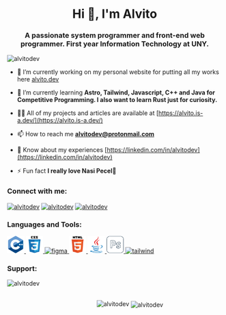 <h1 align="center">Hi 👋, I'm Alvito</h1>
<h3 align="center">A passionate system programmer and front-end web programmer. First year Information Technology at UNY.</h3>

<p align="left"> <img src="https://komarev.com/ghpvc/?username=alvitodev&label=Profile%20views&color=0e75b6&style=flat" alt="alvitodev" /> </p>

- 🔭 I’m currently working on my personal website for putting all my works here [alvito.dev](https://github.com/alvitodev/alvitodev.github.io)

- 🌱 I’m currently learning **Astro, Tailwind, Javascript, C++ and Java for Competitive Programming. I also want to learn Rust just for curiosity.**

- 👨‍💻 All of my projects and articles are available at [https://alvito.is-a.dev/](https://alvito.is-a.dev/)

- 📫 How to reach me **alvitodev@protonmail.com**

- 📄 Know about my experiences [https://linkedin.com/in/alvitodev](https://linkedin.com/in/alvitodev)

- ⚡ Fun fact **I really love Nasi Pecel🤤**

<h3 align="left">Connect with me:</h3>
<p align="left">
<a href="https://linkedin.com/in/alvitodev" target="blank"><img align="center" src="https://raw.githubusercontent.com/rahuldkjain/github-profile-readme-generator/master/src/images/icons/Social/linked-in-alt.svg" alt="alvitodev" height="30" width="40" /></a>
<a href="https://instagram.com/alvitodev" target="blank"><img align="center" src="https://raw.githubusercontent.com/rahuldkjain/github-profile-readme-generator/master/src/images/icons/Social/instagram.svg" alt="alvitodev" height="30" width="40" /></a>
<a href="https://www.youtube.com/c/alvitodev" target="blank"><img align="center" src="https://raw.githubusercontent.com/rahuldkjain/github-profile-readme-generator/master/src/images/icons/Social/youtube.svg" alt="alvitodev" height="30" width="40" /></a>
</p>

<h3 align="left">Languages and Tools:</h3>
<p align="left"> <a href="https://www.w3schools.com/cpp/" target="_blank" rel="noreferrer"> <img src="https://raw.githubusercontent.com/devicons/devicon/master/icons/cplusplus/cplusplus-original.svg" alt="cplusplus" width="40" height="40"/> </a> <a href="https://www.w3schools.com/css/" target="_blank" rel="noreferrer"> <img src="https://raw.githubusercontent.com/devicons/devicon/master/icons/css3/css3-original-wordmark.svg" alt="css3" width="40" height="40"/> </a> <a href="https://www.figma.com/" target="_blank" rel="noreferrer"> <img src="https://www.vectorlogo.zone/logos/figma/figma-icon.svg" alt="figma" width="40" height="40"/> </a> <a href="https://www.w3.org/html/" target="_blank" rel="noreferrer"> <img src="https://raw.githubusercontent.com/devicons/devicon/master/icons/html5/html5-original-wordmark.svg" alt="html5" width="40" height="40"/> </a> <a href="https://www.java.com" target="_blank" rel="noreferrer"> <img src="https://raw.githubusercontent.com/devicons/devicon/master/icons/java/java-original.svg" alt="java" width="40" height="40"/> </a> <a href="https://www.photoshop.com/en" target="_blank" rel="noreferrer"> <img src="https://raw.githubusercontent.com/devicons/devicon/master/icons/photoshop/photoshop-line.svg" alt="photoshop" width="40" height="40"/> </a> <a href="https://tailwindcss.com/" target="_blank" rel="noreferrer"> <img src="https://www.vectorlogo.zone/logos/tailwindcss/tailwindcss-icon.svg" alt="tailwind" width="40" height="40"/> </a> </p>

<h3 align="left">Support:</h3>
<p><a href="https://ko-fi.com/alvitodev"> <img align="left" src="https://cdn.ko-fi.com/cdn/kofi3.png?v=3" height="50" width="210" alt="alvitodev" /></a></p><br><br>

<p><img align="left" src="https://github-readme-stats.vercel.app/api/top-langs?username=alvitodev&show_icons=true&locale=en&layout=compact" alt="alvitodev" /></p>

<p>&nbsp;<img align="center" src="https://github-readme-stats.vercel.app/api?username=alvitodev&show_icons=true&locale=en" alt="alvitodev" /></p>

